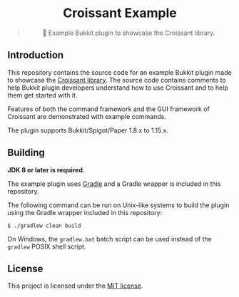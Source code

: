 <div align="center">
    <h1>Croissant Example</h1>
    <blockquote>
        <p>🥐 Example Bukkit plugin to showcase the Croissant library.</p>
    </blockquote>
</div>

## Introduction

This repository contains the source code for an example Bukkit plugin made to
showcase the [Croissant library](https://github.com/OverMighty/croissant). The
source code contains comments to help Bukkit plugin developers understand how to
use Croissant and to help them get started with it.

Features of both the command framework and the GUI framework of Croissant are
demonstrated with example commands.

The plugin supports Bukkit/Spigot/Paper 1.8.x to 1.15.x.

## Building

**JDK 8 or later is required.**

The example plugin uses [Gradle](https://gradle.org/) and a Gradle wrapper is
included in this repository.

The following command can be run on Unix-like systems to build the plugin
using the Gradle wrapper included in this repository:

```
$ ./gradlew clean build
```

On Windows, the `gradlew.bat` batch script can be used instead of the `gradlew`
POSIX shell script.

## License

This project is licensed under the [MIT license](./LICENSE).
